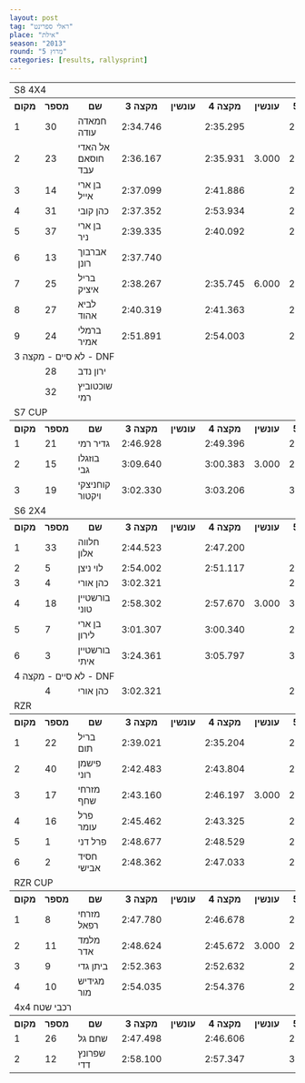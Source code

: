 ```yaml
---
layout: post
tag: "ראלי ספרינט"
place: "אילת"
season: "2013"
round: "מרוץ 5"
categories: [results, rallysprint]
---
```


<table class="line_color big_table">
<tr>
    <td colspan="99" class="title_font">S8 4X4</td>
</tr>
<tr class="rnkh_bkcolor">
    <th class="rnkh_font">מקום</th>
    <th class="rnkh_font">מספר</th>
    <th class="rnkh_font">שם</th>
    <th class="rnkh_font">מקצה 3</th>
    <th class="rnkh_font">עונשין</th>
    <th class="rnkh_font">מקצה 4</th>
    <th class="rnkh_font">עונשין</th>
    <th class="rnkh_font">מקצה 5</th>
    <th class="rnkh_font">עונשין</th>
    <th class="rnkh_font">זמן</th>
    <th class="rnkh_font">פער</th>
</tr>
<tr class="rnk_bkcolor">
    <td class="rnk_font">1</td>
    <td class="rnk_font">30</td>
    <td class="rnk_font">חמאדה עודה</td>
    <td class="rnk_font">2:34.746</td>
    <td class="rnk_font"></td>
    <td class="rnk_font">2:35.295</td>
    <td class="rnk_font"></td>
    <td class="rnk_font">2:34.039</td>
    <td class="rnk_font">3.000</td>
    <td class="rnk_font">2:34.746</td>
    <td class="rnk_font"></td>
</tr>
<tr class="rnk_bkcolor">
    <td class="rnk_font">2</td>
    <td class="rnk_font">23</td>
    <td class="rnk_font">אל האדי חוסאם עבד</td>
    <td class="rnk_font">2:36.167</td>
    <td class="rnk_font"></td>
    <td class="rnk_font">2:35.931</td>
    <td class="rnk_font">3.000</td>
    <td class="rnk_font">2:46.749</td>
    <td class="rnk_font"></td>
    <td class="rnk_font">2:36.167</td>
    <td class="rnk_font">1.421</td>
</tr>
<tr class="rnk_bkcolor">
    <td class="rnk_font">3</td>
    <td class="rnk_font">14</td>
    <td class="rnk_font">בן ארי אייל</td>
    <td class="rnk_font">2:37.099</td>
    <td class="rnk_font"></td>
    <td class="rnk_font">2:41.886</td>
    <td class="rnk_font"></td>
    <td class="rnk_font">2:44.752</td>
    <td class="rnk_font"></td>
    <td class="rnk_font">2:37.099</td>
    <td class="rnk_font">2.353</td>
</tr>
<tr class="rnk_bkcolor">
    <td class="rnk_font">4</td>
    <td class="rnk_font">31</td>
    <td class="rnk_font">כהן קובי</td>
    <td class="rnk_font">2:37.352</td>
    <td class="rnk_font"></td>
    <td class="rnk_font">2:53.934</td>
    <td class="rnk_font"></td>
    <td class="rnk_font">2:35.947</td>
    <td class="rnk_font">6.000</td>
    <td class="rnk_font">2:37.352</td>
    <td class="rnk_font">2.606</td>
</tr>
<tr class="rnk_bkcolor">
    <td class="rnk_font">5</td>
    <td class="rnk_font">37</td>
    <td class="rnk_font">בן ארי ניר</td>
    <td class="rnk_font">2:39.335</td>
    <td class="rnk_font"></td>
    <td class="rnk_font">2:40.092</td>
    <td class="rnk_font"></td>
    <td class="rnk_font">2:37.525</td>
    <td class="rnk_font"></td>
    <td class="rnk_font">2:37.525</td>
    <td class="rnk_font">2.779</td>
</tr>
<tr class="rnk_bkcolor">
    <td class="rnk_font">6</td>
    <td class="rnk_font">13</td>
    <td class="rnk_font">אברבוך רונן</td>
    <td class="rnk_font">2:37.740</td>
    <td class="rnk_font"></td>
    <td class="rnk_font"></td>
    <td class="rnk_font"></td>
    <td class="rnk_font"></td>
    <td class="rnk_font"></td>
    <td class="rnk_font">2:37.740</td>
    <td class="rnk_font">2.994</td>
</tr>
<tr class="rnk_bkcolor">
    <td class="rnk_font">7</td>
    <td class="rnk_font">25</td>
    <td class="rnk_font">בריל איציק</td>
    <td class="rnk_font">2:38.267</td>
    <td class="rnk_font"></td>
    <td class="rnk_font">2:35.745</td>
    <td class="rnk_font">6.000</td>
    <td class="rnk_font">2:37.354</td>
    <td class="rnk_font">3.000</td>
    <td class="rnk_font">2:38.267</td>
    <td class="rnk_font">3.521</td>
</tr>
<tr class="rnk_bkcolor">
    <td class="rnk_font">8</td>
    <td class="rnk_font">27</td>
    <td class="rnk_font">לביא אהוד</td>
    <td class="rnk_font">2:40.319</td>
    <td class="rnk_font"></td>
    <td class="rnk_font">2:41.363</td>
    <td class="rnk_font"></td>
    <td class="rnk_font">2:44.357</td>
    <td class="rnk_font"></td>
    <td class="rnk_font">2:40.319</td>
    <td class="rnk_font">5.573</td>
</tr>
<tr class="rnk_bkcolor">
    <td class="rnk_font">9</td>
    <td class="rnk_font">24</td>
    <td class="rnk_font">ברמלי אמיר</td>
    <td class="rnk_font">2:51.891</td>
    <td class="rnk_font"></td>
    <td class="rnk_font">2:54.003</td>
    <td class="rnk_font"></td>
    <td class="rnk_font">2:53.002</td>
    <td class="rnk_font"></td>
    <td class="rnk_font">2:51.891</td>
    <td class="rnk_font">17.145</td>
</tr>
<tr>
    <td colspan="99" class="subtitle_font">לא סיים - מקצה 3 - DNF</td>
</tr>
<tr class="rnk_bkcolor">
    <td class="rnk_font"></td>
    <td class="rnk_font">28</td>
    <td class="rnk_font">ירון נדב</td>
    <td class="rnk_font"></td>
    <td class="rnk_font"></td>
    <td class="rnk_font"></td>
    <td class="rnk_font"></td>
    <td class="rnk_font"></td>
    <td class="rnk_font"></td>
    <td class="rnk_font"></td>
    <td class="rnk_font"></td>
</tr>
<tr class="rnk_bkcolor">
    <td class="rnk_font"></td>
    <td class="rnk_font">32</td>
    <td class="rnk_font">שוכטוביץ רמי</td>
    <td class="rnk_font"></td>
    <td class="rnk_font"></td>
    <td class="rnk_font"></td>
    <td class="rnk_font"></td>
    <td class="rnk_font"></td>
    <td class="rnk_font"></td>
    <td class="rnk_font"></td>
    <td class="rnk_font"></td>
</tr>
<tr>
    <td colspan="99" class="title_font">S7 CUP</td>
</tr>
<tr class="rnkh_bkcolor">
    <th class="rnkh_font">מקום</th>
    <th class="rnkh_font">מספר</th>
    <th class="rnkh_font">שם</th>
    <th class="rnkh_font">מקצה 3</th>
    <th class="rnkh_font">עונשין</th>
    <th class="rnkh_font">מקצה 4</th>
    <th class="rnkh_font">עונשין</th>
    <th class="rnkh_font">מקצה 5</th>
    <th class="rnkh_font">עונשין</th>
    <th class="rnkh_font">זמן</th>
    <th class="rnkh_font">פער</th>
</tr>
<tr class="rnk_bkcolor">
    <td class="rnk_font">1</td>
    <td class="rnk_font">21</td>
    <td class="rnk_font">גדיר רמי</td>
    <td class="rnk_font">2:46.928</td>
    <td class="rnk_font"></td>
    <td class="rnk_font">2:49.396</td>
    <td class="rnk_font"></td>
    <td class="rnk_font">2:48.741</td>
    <td class="rnk_font"></td>
    <td class="rnk_font">2:46.928</td>
    <td class="rnk_font"></td>
</tr>
<tr class="rnk_bkcolor">
    <td class="rnk_font">2</td>
    <td class="rnk_font">15</td>
    <td class="rnk_font">בוזגלו גבי</td>
    <td class="rnk_font">3:09.640</td>
    <td class="rnk_font"></td>
    <td class="rnk_font">3:00.383</td>
    <td class="rnk_font">3.000</td>
    <td class="rnk_font">2:59.121</td>
    <td class="rnk_font"></td>
    <td class="rnk_font">2:59.121</td>
    <td class="rnk_font">12.193</td>
</tr>
<tr class="rnk_bkcolor">
    <td class="rnk_font">3</td>
    <td class="rnk_font">19</td>
    <td class="rnk_font">קוחניצקי ויקטור</td>
    <td class="rnk_font">3:02.330</td>
    <td class="rnk_font"></td>
    <td class="rnk_font">3:03.206</td>
    <td class="rnk_font"></td>
    <td class="rnk_font">3:05.189</td>
    <td class="rnk_font">3.000</td>
    <td class="rnk_font">3:02.330</td>
    <td class="rnk_font">15.402</td>
</tr>
<tr>
    <td colspan="99" class="title_font">S6 2X4</td>
</tr>
<tr class="rnkh_bkcolor">
    <th class="rnkh_font">מקום</th>
    <th class="rnkh_font">מספר</th>
    <th class="rnkh_font">שם</th>
    <th class="rnkh_font">מקצה 3</th>
    <th class="rnkh_font">עונשין</th>
    <th class="rnkh_font">מקצה 4</th>
    <th class="rnkh_font">עונשין</th>
    <th class="rnkh_font">מקצה 5</th>
    <th class="rnkh_font">עונשין</th>
    <th class="rnkh_font">זמן</th>
    <th class="rnkh_font">פער</th>
</tr>
<tr class="rnk_bkcolor">
    <td class="rnk_font">1</td>
    <td class="rnk_font">33</td>
    <td class="rnk_font">חלווה אלון</td>
    <td class="rnk_font">2:44.523</td>
    <td class="rnk_font"></td>
    <td class="rnk_font">2:47.200</td>
    <td class="rnk_font"></td>
    <td class="rnk_font"></td>
    <td class="rnk_font"></td>
    <td class="rnk_font">2:44.523</td>
    <td class="rnk_font"></td>
</tr>
<tr class="rnk_bkcolor">
    <td class="rnk_font">2</td>
    <td class="rnk_font">5</td>
    <td class="rnk_font">לוי ניצן</td>
    <td class="rnk_font">2:54.002</td>
    <td class="rnk_font"></td>
    <td class="rnk_font">2:51.117</td>
    <td class="rnk_font"></td>
    <td class="rnk_font">2:50.972</td>
    <td class="rnk_font"></td>
    <td class="rnk_font">2:50.972</td>
    <td class="rnk_font">6.449</td>
</tr>
<tr class="rnk_bkcolor">
    <td class="rnk_font">3</td>
    <td class="rnk_font">4</td>
    <td class="rnk_font">כהן אורי</td>
    <td class="rnk_font">3:02.321</td>
    <td class="rnk_font"></td>
    <td class="rnk_font"></td>
    <td class="rnk_font"></td>
    <td class="rnk_font">2:58.288</td>
    <td class="rnk_font"></td>
    <td class="rnk_font">2:58.288</td>
    <td class="rnk_font">13.765</td>
</tr>
<tr class="rnk_bkcolor">
    <td class="rnk_font">4</td>
    <td class="rnk_font">18</td>
    <td class="rnk_font">בורשטיין טוני</td>
    <td class="rnk_font">2:58.302</td>
    <td class="rnk_font"></td>
    <td class="rnk_font">2:57.670</td>
    <td class="rnk_font">3.000</td>
    <td class="rnk_font">3:51.321</td>
    <td class="rnk_font">3.000</td>
    <td class="rnk_font">2:58.302</td>
    <td class="rnk_font">13.779</td>
</tr>
<tr class="rnk_bkcolor">
    <td class="rnk_font">5</td>
    <td class="rnk_font">7</td>
    <td class="rnk_font">בן ארי לירון</td>
    <td class="rnk_font">3:01.307</td>
    <td class="rnk_font"></td>
    <td class="rnk_font">3:00.340</td>
    <td class="rnk_font"></td>
    <td class="rnk_font">2:59.361</td>
    <td class="rnk_font"></td>
    <td class="rnk_font">2:59.361</td>
    <td class="rnk_font">14.838</td>
</tr>
<tr class="rnk_bkcolor">
    <td class="rnk_font">6</td>
    <td class="rnk_font">3</td>
    <td class="rnk_font">בורשטיין איתי</td>
    <td class="rnk_font">3:24.361</td>
    <td class="rnk_font"></td>
    <td class="rnk_font">3:05.797</td>
    <td class="rnk_font"></td>
    <td class="rnk_font">3:05.505</td>
    <td class="rnk_font"></td>
    <td class="rnk_font">3:05.505</td>
    <td class="rnk_font">20.982</td>
</tr>
<tr>
    <td colspan="99" class="subtitle_font">לא סיים - מקצה 4 - DNF</td>
</tr>
<tr class="rnk_bkcolor">
    <td class="rnk_font"></td>
    <td class="rnk_font">4</td>
    <td class="rnk_font">כהן אורי</td>
    <td class="rnk_font">3:02.321</td>
    <td class="rnk_font"></td>
    <td class="rnk_font"></td>
    <td class="rnk_font"></td>
    <td class="rnk_font">2:58.288</td>
    <td class="rnk_font"></td>
    <td class="rnk_font"></td>
    <td class="rnk_font"></td>
</tr>
<tr>
    <td colspan="99" class="title_font">RZR</td>
</tr>
<tr class="rnkh_bkcolor">
    <th class="rnkh_font">מקום</th>
    <th class="rnkh_font">מספר</th>
    <th class="rnkh_font">שם</th>
    <th class="rnkh_font">מקצה 3</th>
    <th class="rnkh_font">עונשין</th>
    <th class="rnkh_font">מקצה 4</th>
    <th class="rnkh_font">עונשין</th>
    <th class="rnkh_font">מקצה 5</th>
    <th class="rnkh_font">עונשין</th>
    <th class="rnkh_font">זמן</th>
    <th class="rnkh_font">פער</th>
</tr>
<tr class="rnk_bkcolor">
    <td class="rnk_font">1</td>
    <td class="rnk_font">22</td>
    <td class="rnk_font">בריל תום</td>
    <td class="rnk_font">2:39.021</td>
    <td class="rnk_font"></td>
    <td class="rnk_font">2:35.204</td>
    <td class="rnk_font"></td>
    <td class="rnk_font">2:35.012</td>
    <td class="rnk_font"></td>
    <td class="rnk_font">2:35.012</td>
    <td class="rnk_font"></td>
</tr>
<tr class="rnk_bkcolor">
    <td class="rnk_font">2</td>
    <td class="rnk_font">40</td>
    <td class="rnk_font">פישמן רוני</td>
    <td class="rnk_font">2:42.483</td>
    <td class="rnk_font"></td>
    <td class="rnk_font">2:43.804</td>
    <td class="rnk_font"></td>
    <td class="rnk_font">2:43.450</td>
    <td class="rnk_font"></td>
    <td class="rnk_font">2:42.483</td>
    <td class="rnk_font">7.471</td>
</tr>
<tr class="rnk_bkcolor">
    <td class="rnk_font">3</td>
    <td class="rnk_font">17</td>
    <td class="rnk_font">מזרחי שחף</td>
    <td class="rnk_font">2:43.160</td>
    <td class="rnk_font"></td>
    <td class="rnk_font">2:46.197</td>
    <td class="rnk_font">3.000</td>
    <td class="rnk_font">2:43.670</td>
    <td class="rnk_font"></td>
    <td class="rnk_font">2:43.160</td>
    <td class="rnk_font">8.148</td>
</tr>
<tr class="rnk_bkcolor">
    <td class="rnk_font">4</td>
    <td class="rnk_font">16</td>
    <td class="rnk_font">פרל עומר</td>
    <td class="rnk_font">2:45.462</td>
    <td class="rnk_font"></td>
    <td class="rnk_font">2:43.325</td>
    <td class="rnk_font"></td>
    <td class="rnk_font">2:43.852</td>
    <td class="rnk_font"></td>
    <td class="rnk_font">2:43.325</td>
    <td class="rnk_font">8.313</td>
</tr>
<tr class="rnk_bkcolor">
    <td class="rnk_font">5</td>
    <td class="rnk_font">1</td>
    <td class="rnk_font">פרל דני</td>
    <td class="rnk_font">2:48.677</td>
    <td class="rnk_font"></td>
    <td class="rnk_font">2:48.529</td>
    <td class="rnk_font"></td>
    <td class="rnk_font">2:45.772</td>
    <td class="rnk_font"></td>
    <td class="rnk_font">2:45.772</td>
    <td class="rnk_font">10.760</td>
</tr>
<tr class="rnk_bkcolor">
    <td class="rnk_font">6</td>
    <td class="rnk_font">2</td>
    <td class="rnk_font">חסיד אבישי</td>
    <td class="rnk_font">2:48.362</td>
    <td class="rnk_font"></td>
    <td class="rnk_font">2:47.033</td>
    <td class="rnk_font"></td>
    <td class="rnk_font">2:48.030</td>
    <td class="rnk_font"></td>
    <td class="rnk_font">2:47.033</td>
    <td class="rnk_font">12.021</td>
</tr>
<tr>
    <td colspan="99" class="title_font">RZR CUP</td>
</tr>
<tr class="rnkh_bkcolor">
    <th class="rnkh_font">מקום</th>
    <th class="rnkh_font">מספר</th>
    <th class="rnkh_font">שם</th>
    <th class="rnkh_font">מקצה 3</th>
    <th class="rnkh_font">עונשין</th>
    <th class="rnkh_font">מקצה 4</th>
    <th class="rnkh_font">עונשין</th>
    <th class="rnkh_font">מקצה 5</th>
    <th class="rnkh_font">עונשין</th>
    <th class="rnkh_font">זמן</th>
    <th class="rnkh_font">פער</th>
</tr>
<tr class="rnk_bkcolor">
    <td class="rnk_font">1</td>
    <td class="rnk_font">8</td>
    <td class="rnk_font">מזרחי רפאל</td>
    <td class="rnk_font">2:47.780</td>
    <td class="rnk_font"></td>
    <td class="rnk_font">2:46.678</td>
    <td class="rnk_font"></td>
    <td class="rnk_font">2:47.756</td>
    <td class="rnk_font"></td>
    <td class="rnk_font">2:46.678</td>
    <td class="rnk_font"></td>
</tr>
<tr class="rnk_bkcolor">
    <td class="rnk_font">2</td>
    <td class="rnk_font">11</td>
    <td class="rnk_font">מלמד אדר</td>
    <td class="rnk_font">2:48.624</td>
    <td class="rnk_font"></td>
    <td class="rnk_font">2:45.672</td>
    <td class="rnk_font">3.000</td>
    <td class="rnk_font">2:46.162</td>
    <td class="rnk_font">3.000</td>
    <td class="rnk_font">2:48.624</td>
    <td class="rnk_font">1.946</td>
</tr>
<tr class="rnk_bkcolor">
    <td class="rnk_font">3</td>
    <td class="rnk_font">9</td>
    <td class="rnk_font">ביתן גדי</td>
    <td class="rnk_font">2:52.363</td>
    <td class="rnk_font"></td>
    <td class="rnk_font">2:52.632</td>
    <td class="rnk_font"></td>
    <td class="rnk_font">2:53.832</td>
    <td class="rnk_font"></td>
    <td class="rnk_font">2:52.363</td>
    <td class="rnk_font">5.685</td>
</tr>
<tr class="rnk_bkcolor">
    <td class="rnk_font">4</td>
    <td class="rnk_font">10</td>
    <td class="rnk_font">מגידיש מור</td>
    <td class="rnk_font">2:54.035</td>
    <td class="rnk_font"></td>
    <td class="rnk_font">2:54.376</td>
    <td class="rnk_font"></td>
    <td class="rnk_font">2:52.688</td>
    <td class="rnk_font">3.000</td>
    <td class="rnk_font">2:54.035</td>
    <td class="rnk_font">7.357</td>
</tr>
<tr>
    <td colspan="99" class="title_font">4x4 רכבי שטח</td>
</tr>
<tr class="rnkh_bkcolor">
    <th class="rnkh_font">מקום</th>
    <th class="rnkh_font">מספר</th>
    <th class="rnkh_font">שם</th>
    <th class="rnkh_font">מקצה 3</th>
    <th class="rnkh_font">עונשין</th>
    <th class="rnkh_font">מקצה 4</th>
    <th class="rnkh_font">עונשין</th>
    <th class="rnkh_font">מקצה 5</th>
    <th class="rnkh_font">עונשין</th>
    <th class="rnkh_font">זמן</th>
    <th class="rnkh_font">פער</th>
</tr>
<tr class="rnk_bkcolor">
    <td class="rnk_font">1</td>
    <td class="rnk_font">26</td>
    <td class="rnk_font">שחם גל</td>
    <td class="rnk_font">2:47.498</td>
    <td class="rnk_font"></td>
    <td class="rnk_font">2:46.606</td>
    <td class="rnk_font"></td>
    <td class="rnk_font">2:46.911</td>
    <td class="rnk_font"></td>
    <td class="rnk_font">2:46.606</td>
    <td class="rnk_font"></td>
</tr>
<tr class="rnk_bkcolor">
    <td class="rnk_font">2</td>
    <td class="rnk_font">12</td>
    <td class="rnk_font">שפרונץ דדי</td>
    <td class="rnk_font">2:58.100</td>
    <td class="rnk_font"></td>
    <td class="rnk_font">2:57.347</td>
    <td class="rnk_font"></td>
    <td class="rnk_font">3:00.055</td>
    <td class="rnk_font"></td>
    <td class="rnk_font">2:57.347</td>
    <td class="rnk_font">10.741</td>
</tr>
</table>
